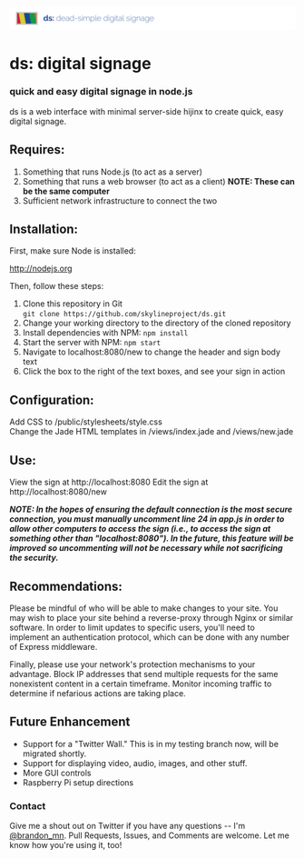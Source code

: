 ![Img](public/images/img.gif)
# ds: digital signage
### quick and easy digital signage in node.js

ds is a web interface with minimal server-side hijinx to create quick, easy digital signage.

## Requires:
1. Something that runs Node.js (to act as a server)
2. Something that runs a web browser (to act as a client)
**NOTE: These can be the same computer**
3. Sufficient network infrastructure to connect the two

## Installation:

First, make sure Node is installed:

http://nodejs.org

Then, follow these steps:  
1. Clone this repository in Git  
  ```git clone https://github.com/skylineproject/ds.git```  
2. Change your working directory to the directory of the cloned repository  
3. Install dependencies with NPM:
  ```npm install```  
4. Start the server with NPM:
  ```npm start```  
5. Navigate to localhost:8080/new to change the header and sign body text  
6. Click the box to the right of the text boxes, and see your sign in action  

## Configuration:
Add CSS to /public/stylesheets/style.css  
Change the Jade HTML templates in /views/index.jade and /views/new.jade

## Use:
View the sign at http://localhost:8080
Edit the sign at http://localhost:8080/new  

***NOTE: In the hopes of ensuring the default connection is the most secure connection, you must manually uncomment line 24 in app.js in order to allow other computers to access the sign (i.e., to access the sign at something other than "localhost:8080"). In the future, this feature will be improved so uncommenting will not be necessary while not sacrificing the security.***

## Recommendations:
Please be mindful of who will be able to make changes to your site. You may wish to place your site behind a reverse-proxy through Nginx or similar software. In order to limit updates to specific users, you'll need to implement an authentication protocol, which can be done with any number of Express middleware.

Finally, please use your network's protection mechanisms to your advantage. Block IP addresses that send multiple requests for the same nonexistent content in a certain timeframe. Monitor incoming traffic to determine if nefarious actions are taking place.

## Future Enhancement
- Support for a "Twitter Wall." This is in my testing branch now, will be migrated shortly.
- Support for displaying video, audio, images, and other stuff.
- More GUI controls
- Raspberry Pi setup directions

### Contact
Give me a shout out on Twitter if you have any questions -- I'm [@brandon_mn](http://twitter.com/brandon_mn). Pull Requests, Issues, and Comments are welcome. Let me know how you're using it, too!
